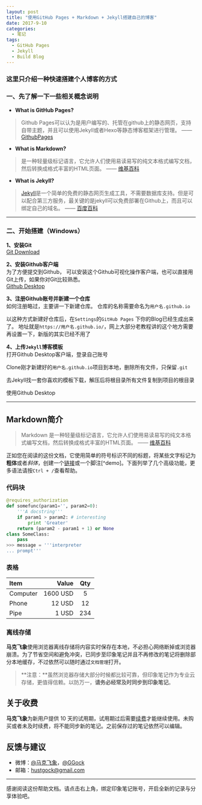 ```yaml
---
layout: post
title: "使用GitHub Pages + Markdown + Jekyll搭建自己的博客"
date: 2017-9-10
categories:
  - 笔记
tags:
  - GitHub Pages
  - Jekyll
  - Build Blog
---
```


### 这里只介绍一种快速搭建个人博客的方式

### 一、先了解一下一些相关概念说明

- **What is GitHub Pages?**
> Github Pages可以认为是用户编写的、托管在github上的静态网页，支持自带主题，并且可以使用Jekyll或者Hexo等静态博客框架进行管理。    —— [GithubPages](https://pages.github.com/)

- **What is Markdown?**
> 是一种轻量级标记语言，它允许人们使用易读易写的纯文本格式编写文档，然后转换成格式丰富的HTML页面。    —— [维基百科](https://zh.wikipedia.org/wiki/Markdown)

- **What is  Jekyll?**
> [Jekyll](https://github.com/jekyll)是一个简单的免费的静态网页生成工具，不需要数据库支持。但是可以配合第三方服务，最关键的是jekyll可以免费部署在Github上，而且可以绑定自己的域名。    —— [百度百科](https://baike.baidu.com/item/Jekyll)

-------------------

### 二、开始搭建（Windows）

**1、安装Git**  
[Git Download](https://git-scm.com/downloads)

 **2、安装Github客户端**  
为了方便提交到Github， 可以安装这个Github可视化操作客户端，也可以直接用Git上传，如果你对Git比较熟悉。  
[Github Desktop](https://desktop.github.com/)

**3、注册Github账号并新建一个仓库**  
如何注册略过，主要讲一下新建仓库。
仓库的名称需要命名为`用户名.github.io`

以这种方式新建好仓库后，在`Settings`的`GitHub Pages` 下你的Blog已经生成出来了。
地址就是`https://用户名.github.io/`，网上大部分老教程讲的这个地方需要再设置一下，新版的其实已经不用了

**4、上传`Jekyll`博客模板**  
打开Github Desktop客户端，登录自己账号

Clone刚才新建好的`用户名.github.io`项目到本地，删除所有文件，只保留`.git`


去Jekyll找一套你喜欢的模板下载，解压后将根目录所有文件复制到项目的根目录


使用Github Desktop

-------------------

## Markdown简介

> Markdown 是一种轻量级标记语言，它允许人们使用易读易写的纯文本格式编写文档，然后转换成格式丰富的HTML页面。    —— [维基百科](https://zh.wikipedia.org/wiki/Markdown)

正如您在阅读的这份文档，它使用简单的符号标识不同的标题，将某些文字标记为**粗体**或者*斜体*，创建一个[链接](http://www.example.com)或一个脚注[^demo]。下面列举了几个高级功能，更多语法请按`Ctrl + /`查看帮助。 

### 代码块
``` python
@requires_authorization
def somefunc(param1='', param2=0):
    '''A docstring'''
    if param1 > param2: # interesting
        print 'Greater'
    return (param2 - param1 + 1) or None
class SomeClass:
    pass
>>> message = '''interpreter
... prompt'''
```

### 表格
| Item      |    Value | Qty  |
| :-------- | --------:| :--: |
| Computer  | 1600 USD |  5   |
| Phone     |   12 USD |  12  |
| Pipe      |    1 USD | 234  |

### 离线存储
**马克飞象**使用浏览器离线存储将内容实时保存在本地，不必担心网络断掉或浏览器崩溃。为了节省空间和避免冲突，已同步至印象笔记并且不再修改的笔记将删除部分本地缓存，不过依然可以随时通过`文档管理`打开。

> **注意：**虽然浏览器存储大部分时候都比较可靠，但印象笔记作为专业云存储，更值得信赖。以防万一，**请务必经常及时同步到印象笔记**。

## 关于收费

**马克飞象**为新用户提供 10 天的试用期，试用期过后需要[续费](maxiang.info/vip.html)才能继续使用。未购买或者未及时续费，将不能同步新的笔记。之前保存过的笔记依然可以编辑。


## 反馈与建议
- 微博：[@马克飞象](http://weibo.com/u/2788354117)，[@GGock](http://weibo.com/ggock "开发者个人账号")
- 邮箱：<hustgock@gmail.com>

---------
感谢阅读这份帮助文档。请点击右上角，绑定印象笔记账号，开启全新的记录与分享体验吧。
